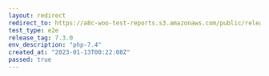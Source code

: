 ```yaml
---
layout: redirect
redirect_to: https://a8c-woo-test-reports.s3.amazonaws.com/public/release/7.3.0/php-7.4/e2e/index.html
test_type: e2e
release_tag: 7.3.0
env_description: "php-7.4"
created_at: "2023-01-13T00:22:08Z"
passed: true
---
```

